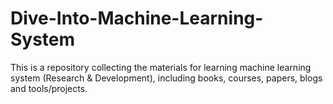 # Dive-Into-Machine-Learning-System

This is a repository collecting the materials for learning machine learning system (Research & Development), including books, courses, papers, blogs and tools/projects.